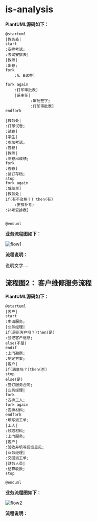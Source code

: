 # is-analysis
**PlantUML源码如下：**

``` flow1
@startuml
|教务处|
start
:安排考试;
:考试安排表]
|教师|
:出卷;
fork
    :A、B试卷]

fork again
    :打印审批表]
    |系主任|
           :审批签字;
           :打印审批表]
endfork

|教务处|
:打印试卷;
:试卷]
|学生|
:参加考试;
:答卷]
|教师|
:阅卷出成绩;
fork
:答卷]
:装订存档;
stop
fork again
:成绩单]
|教务处|
if(有不及格？) then(有)
    :安排补考;
:补考安排表]


@enduml
```

**业务流程图如下：**

![flow1](flow1.jpg)

**流程说明：**

说明文字....

## 流程图2： 客户维修服务流程

**PlantUML源码如下：**

``` flow2
@startuml
|客户|
start
:申请服务;
|业务经理|
if(是新客户吗？)then(是)
:登记客户信息;
else(不是)
endif
:上门勘察;
:制定方案;
|客户|
if(满意吗？)then(否)
stop
else(是)
:签订服务合同;
|业务经理|
fork
:安排工人;
fork again
:安排材料;
endfork
:填写派工单;
|工人|
:领取材料;
:上门服务;
|客户|
:验收并填写反馈意见;
|业务经理|
:交回派工单;
|财务人员|
:结算收款;
stop

@enduml
```

**业务流程图如下：**

![flow2](flow2.jpg)

**流程说明：**
